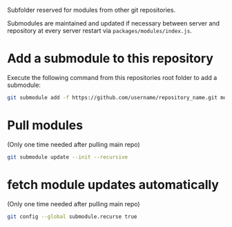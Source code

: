 Subfolder reserved for modules from other git repositories.

Submodules are maintained and updated if necessary between server and repository at every server restart via `packages/modules/index.js`.

# Add a submodule to this repository
Execute the following command from this repositories root folder to add a submodule:
```sh
git submodule add -f https://github.com/username/repository_name.git modules/repository_name/
```

# Pull modules
(Only one time needed after pulling main repo)
```sh
git submodule update --init --recursive
```

# fetch module updates automatically
(Only one time needed after pulling main repo)
```sh
git config --global submodule.recurse true
```
